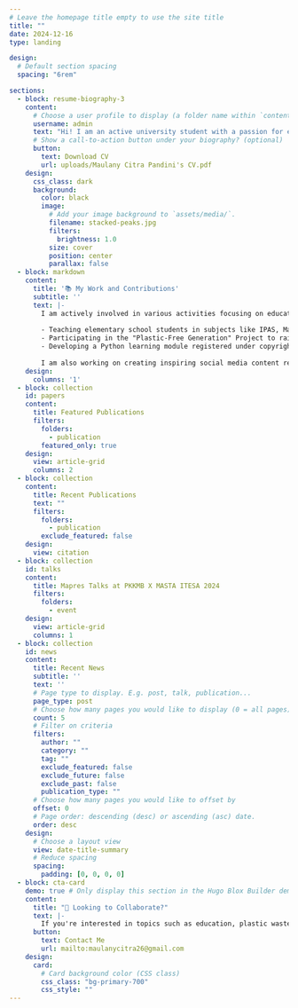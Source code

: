 ```yaml
---
# Leave the homepage title empty to use the site title
title: ""
date: 2024-12-16
type: landing

design:
  # Default section spacing
  spacing: "6rem"

sections:
  - block: resume-biography-3
    content:
      # Choose a user profile to display (a folder name within `content/authors/`)
      username: admin
      text: "Hi! I am an active university student with a passion for education, technology, and environmental sustainability. I believe in the power of collaboration to create meaningful and impactful change."
      # Show a call-to-action button under your biography? (optional)
      button:
        text: Download CV
        url: uploads/Maulany Citra Pandini's CV.pdf
    design:
      css_class: dark
      background:
        color: black
        image:
          # Add your image background to `assets/media/`.
          filename: stacked-peaks.jpg
          filters:
            brightness: 1.0
          size: cover
          position: center
          parallax: false
  - block: markdown
    content:
      title: '📚 My Work and Contributions'
      subtitle: ''
      text: |-
        I am actively involved in various activities focusing on education, plastic waste management, and technology development. Here are some of my key focuses:
        
        - Teaching elementary school students in subjects like IPAS, Mathematics, and Javanese Language.
        - Participating in the "Plastic-Free Generation" Project to raise environmental awareness.
        - Developing a Python learning module registered under copyright protection (HaKI).
        
        I am also working on creating inspiring social media content related to education and the laundry business I manage. Feel free to reach out for collaboration!😃
    design:
      columns: '1'
  - block: collection
    id: papers
    content:
      title: Featured Publications
      filters:
        folders:
          - publication
        featured_only: true
    design:
      view: article-grid
      columns: 2
  - block: collection
    content:
      title: Recent Publications
      text: ""
      filters:
        folders:
          - publication
        exclude_featured: false
    design:
      view: citation
  - block: collection
    id: talks
    content:
      title: Mapres Talks at PKKMB X MASTA ITESA 2024
      filters:
        folders:
          - event
    design:
      view: article-grid
      columns: 1
  - block: collection
    id: news
    content:
      title: Recent News
      subtitle: ''
      text: ''
      # Page type to display. E.g. post, talk, publication...
      page_type: post
      # Choose how many pages you would like to display (0 = all pages)
      count: 5
      # Filter on criteria
      filters:
        author: ""
        category: ""
        tag: ""
        exclude_featured: false
        exclude_future: false
        exclude_past: false
        publication_type: ""
      # Choose how many pages you would like to offset by
      offset: 0
      # Page order: descending (desc) or ascending (asc) date.
      order: desc
    design:
      # Choose a layout view
      view: date-title-summary
      # Reduce spacing
      spacing:
        padding: [0, 0, 0, 0]
  - block: cta-card
    demo: true # Only display this section in the Hugo Blox Builder demo site
    content:
      title: "🌟 Looking to Collaborate?"
      text: |-
        If you're interested in topics such as education, plastic waste management, or technology development, don't hesitate to reach out. Together, we can make a bigger impact!
      button:
        text: Contact Me
        url: mailto:maulanycitra26@gmail.com
    design:
      card:
        # Card background color (CSS class)
        css_class: "bg-primary-700"
        css_style: ""
---
```

